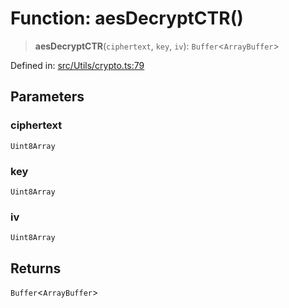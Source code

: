 # Function: aesDecryptCTR()

> **aesDecryptCTR**(`ciphertext`, `key`, `iv`): `Buffer`\<`ArrayBuffer`\>

Defined in: [src/Utils/crypto.ts:79](https://github.com/Fokusdotid/bail/blob/fcd0cec6f26de1fb545eb2e03fa5c63fbad99d3d/src/Utils/crypto.ts#L79)

## Parameters

### ciphertext

`Uint8Array`

### key

`Uint8Array`

### iv

`Uint8Array`

## Returns

`Buffer`\<`ArrayBuffer`\>

